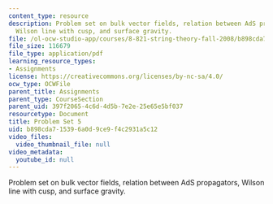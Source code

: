 ```yaml
---
content_type: resource
description: Problem set on bulk vector fields, relation between AdS propagators,
  Wilson line with cusp, and surface gravity.
file: /ol-ocw-studio-app/courses/8-821-string-theory-fall-2008/b898cda715396a0d9ce9f4c2931a5c12_pset05.pdf
file_size: 116679
file_type: application/pdf
learning_resource_types:
- Assignments
license: https://creativecommons.org/licenses/by-nc-sa/4.0/
ocw_type: OCWFile
parent_title: Assignments
parent_type: CourseSection
parent_uid: 397f2065-4c6d-4d5b-7e2e-25e65e5bf037
resourcetype: Document
title: Problem Set 5
uid: b898cda7-1539-6a0d-9ce9-f4c2931a5c12
video_files:
  video_thumbnail_file: null
video_metadata:
  youtube_id: null
---
```

Problem set on bulk vector fields, relation between AdS propagators, Wilson line with cusp, and surface gravity.